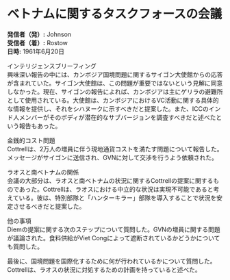 # ベトナムに関するタスクフォースの会議

**発信者（発）:** Johnson  
**受信者（着）:** Rostow  
**日時:** 1961年6月20日  

インテリジェンスブリーフィング  
興味深い報告の中には、カンボジア国境問題に関するサイゴン大使館からの応答が含まれていた。サイゴン大使館は、この問題が重要ではないという見解に同意しなかった。現在、サイゴンの報告によれば、カンボジアは主にゲリラの避難所として使用されている。大使館は、カンボジアにおけるVC活動に関する具体的な情報を提供し、それをシハヌークに示すべきだと提案した。また、ICCのインド人メンバーがそのボディが潜在的なサブバージョンを調査すべきだと述べたという報告もあった。

金銭的コスト問題  
Cottrellは、2万人の増員に伴う現地通貨コストを満たす問題について報告した。メッセージがサイゴンに送信され、GVNに対して交渉を行うよう依頼された。

ラオスと南ベトナムの関係  
会議の大部分は、ラオスと南ベトナムの状況に関するCottrellの提案に関するものであった。Cottrellは、ラオスにおける中立的な状況は実現不可能であると考えている。彼は、特別部隊と「ハンターキラー」部隊を導入することで状況を安定させるべきだと提案した。

他の事項  
Diemの提案に関する次のステップについて質問した。GVNの増員に関する問題が議論された。食料供給がViet Congによって遮断されているかどうかについても質問した。

最後に、国境問題を国際化するために何が行われているかについて質問した。Cottrellは、ラオスの状況に対処するための計画を持っていると述べた。